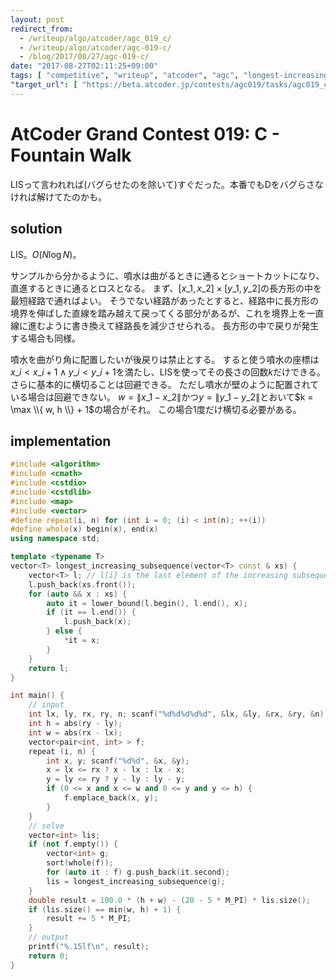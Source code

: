 ```yaml
---
layout: post
redirect_from:
  - /writeup/algo/atcoder/agc_019_c/
  - /writeup/algo/atcoder/agc-019-c/
  - /blog/2017/08/27/agc-019-c/
date: "2017-08-27T02:11:25+09:00"
tags: [ "competitive", "writeup", "atcoder", "agc", "longest-increasing-subsequence" ]
"target_url": [ "https://beta.atcoder.jp/contests/agc019/tasks/agc019_c" ]
---
```


# AtCoder Grand Contest 019: C - Fountain Walk

LISって言われれば(バグらせたのを除いて)すぐだった。本番でもDをバグらさなければ解けてたのかも。

## solution

LIS。$O(N \log N)$。

サンプルから分かるように、噴水は曲がるときに通るとショートカットになり、直進するときに通るとロスとなる。
まず、$[x\_1, x\_2] \times [y\_1, y\_2]$の長方形の中を最短経路で通ればよい。
そうでない経路があったとすると、経路中に長方形の境界を伸ばした直線を踏み越えて戻ってくる部分があるが、これを境界上を一直線に進むように書き換えて経路長を減少させられる。
長方形の中で戻りが発生する場合も同様。

噴水を曲がり角に配置したいが後戻りは禁止とする。
すると使う噴水の座標は$x\_i \lt x\_{i+1} \land y\_i \lt y\_{i+1}$を満たし、LISを使ってその長さの回数$k$だけできる。
さらに基本的に横切ることは回避できる。
ただし噴水が壁のように配置されている場合は回避できない。
$w = \|x\_1 - x\_2\|$かつ$y = \|y\_1 - y\_2\|$とおいて$k = \max \\{ w, h \\} + 1$の場合がそれ。
この場合$1$度だけ横切る必要がある。

## implementation

``` c++
#include <algorithm>
#include <cmath>
#include <cstdio>
#include <cstdlib>
#include <map>
#include <vector>
#define repeat(i, n) for (int i = 0; (i) < int(n); ++(i))
#define whole(x) begin(x), end(x)
using namespace std;

template <typename T>
vector<T> longest_increasing_subsequence(vector<T> const & xs) {
    vector<T> l; // l[i] is the last element of the increasing subsequence whose length is i+1
    l.push_back(xs.front());
    for (auto && x : xs) {
        auto it = lower_bound(l.begin(), l.end(), x);
        if (it == l.end()) {
            l.push_back(x);
        } else {
            *it = x;
        }
    }
    return l;
}

int main() {
    // input
    int lx, ly, rx, ry, n; scanf("%d%d%d%d%d", &lx, &ly, &rx, &ry, &n);
    int h = abs(ry - ly);
    int w = abs(rx - lx);
    vector<pair<int, int> > f;
    repeat (i, n) {
        int x, y; scanf("%d%d", &x, &y);
        x = lx <= rx ? x - lx : lx - x;
        y = ly <= ry ? y - ly : ly - y;
        if (0 <= x and x <= w and 0 <= y and y <= h) {
            f.emplace_back(x, y);
        }
    }
    // solve
    vector<int> lis;
    if (not f.empty()) {
        vector<int> g;
        sort(whole(f));
        for (auto it : f) g.push_back(it.second);
        lis = longest_increasing_subsequence(g);
    }
    double result = 100.0 * (h + w) - (20 - 5 * M_PI) * lis.size();
    if (lis.size() == min(w, h) + 1) {
        result += 5 * M_PI;
    }
    // output
    printf("%.15lf\n", result);
    return 0;
}
```
